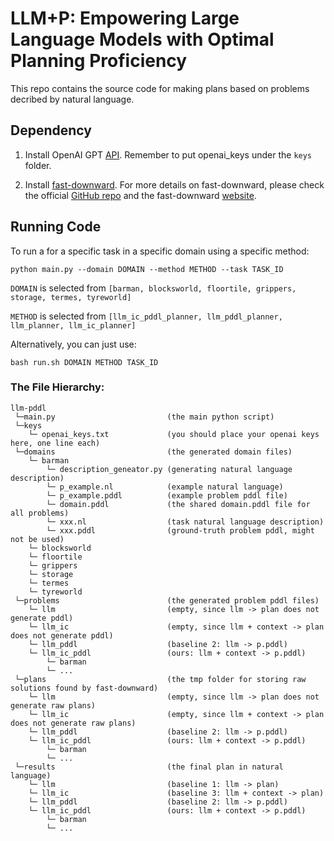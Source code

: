 # LLM+P: Empowering Large Language Models with Optimal Planning Proficiency
This repo contains the source code for making plans based on problems decribed by natural language.

## Dependency

1. Install OpenAI GPT [API](https://platform.openai.com/docs/quickstart/build-your-application). Remember to put openai_keys under the ```keys``` folder.

2. Install [fast-downward](https://drive.google.com/file/d/16HlP14IN06asIXYAZ8RHR1P7-cEYwhA6/view). For more details on fast-downward, please check the official [GitHub repo](https://github.com/aibasel/downward) and the fast-downward [website](https://www.fast-downward.org/).

## Running Code
To run a for a specific task in a specific domain using a specific method:
```
python main.py --domain DOMAIN --method METHOD --task TASK_ID
```
`DOMAIN` is selected from
```[barman, blocksworld, floortile, grippers, storage, termes, tyreworld]```

`METHOD` is selected from
```[llm_ic_pddl_planner, llm_pddl_planner, llm_planner, llm_ic_planner]```

Alternatively, you can just use:
```
bash run.sh DOMAIN METHOD TASK_ID
```

### The File Hierarchy:
```
llm-pddl
 └─main.py                         (the main python script)
 └─keys
    └─ openai_keys.txt             (you should place your openai keys here, one line each)
 └─domains                         (the generated domain files)
    └─ barman
        └─ description_geneator.py (generating natural language description)
        └─ p_example.nl            (example natural language)
        └─ p_example.pddl          (example problem pddl file)
        └─ domain.pddl             (the shared domain.pddl file for all problems)
        └─ xxx.nl                  (task natural language description)
        └─ xxx.pddl                (ground-truth problem pddl, might not be used)
    └─ blocksworld
    └─ floortile
    └─ grippers
    └─ storage
    └─ termes
    └─ tyreworld
 └─problems                        (the generated problem pddl files)
    └─ llm                         (empty, since llm -> plan does not generate pddl)
    └─ llm_ic                      (empty, since llm + context -> plan does not generate pddl)    
    └─ llm_pddl                    (baseline 2: llm -> p.pddl)
    └─ llm_ic_pddl                 (ours: llm + context -> p.pddl)
        └─ barman
        └─ ...
 └─plans                           (the tmp folder for storing raw solutions found by fast-downward)
    └─ llm                         (empty, since llm -> plan does not generate raw plans)
    └─ llm_ic                      (empty, since llm + context -> plan does not generate raw plans)
    └─ llm_pddl                    (baseline 2: llm -> p.pddl)
    └─ llm_ic_pddl                 (ours: llm + context -> p.pddl)
        └─ barman
        └─ ...
 └─results                         (the final plan in natural language)
    └─ llm                         (baseline 1: llm -> plan)
    └─ llm_ic                      (baseline 3: llm + context -> plan)
    └─ llm_pddl                    (baseline 2: llm -> p.pddl)
    └─ llm_ic_pddl                 (ours: llm + context -> p.pddl)
        └─ barman
        └─ ...
 ```
